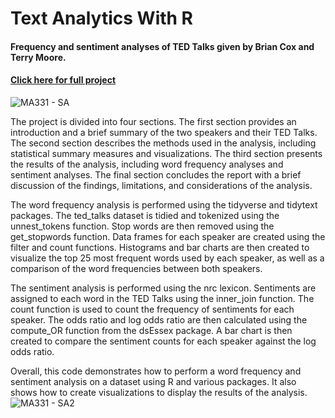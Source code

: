 # Text Analytics With R

#### Frequency and sentiment analyses of TED Talks given by Brian Cox and Terry Moore. 
#### [Click here for full project](https://raw.githubusercontent.com/Ryan-Daley/Text-Analytics-With-R/main/MA331%20-%20Midterm%20Project.pdf) 
![MA331 - SA](https://user-images.githubusercontent.com/113039811/224321604-fcc4cbfc-9364-4cd2-b731-4c8f6db7260a.jpg)

The project is divided into four sections. The first section provides an introduction and a brief summary of the two speakers and their TED Talks. The second section describes the methods used in the analysis, including statistical summary measures and visualizations. The third section presents the results of the analysis, including word frequency analyses and sentiment analyses. The final section concludes the report with a brief discussion of the findings, limitations, and considerations of the analysis.

The word frequency analysis is performed using the tidyverse and tidytext packages. The ted_talks dataset is tidied and tokenized using the unnest_tokens function. Stop words are then removed using the get_stopwords function. Data frames for each speaker are created using the filter and count functions. Histograms and bar charts are then created to visualize the top 25 most frequent words used by each speaker, as well as a comparison of the word frequencies between both speakers.

The sentiment analysis is performed using the nrc lexicon. Sentiments are assigned to each word in the TED Talks using the inner_join function. The count function is used to count the frequency of sentiments for each speaker. The odds ratio and log odds ratio are then calculated using the compute_OR function from the dsEssex package. A bar chart is then created to compare the sentiment counts for each speaker against the log odds ratio.

Overall, this code demonstrates how to perform a word frequency and sentiment analysis on a dataset using R and various packages. It also shows how to create visualizations to display the results of the analysis.
![MA331 - SA2](https://user-images.githubusercontent.com/113039811/224319295-36b50fa1-5d9d-46f7-8294-95e9cb641c47.png)
